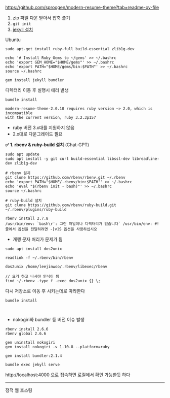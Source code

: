 https://github.com/sproogen/modern-resume-theme?tab=readme-ov-file


1. zip 파일 다운 받아서 압축 풀기 
2. `git init`
3. [jekyll 설치](https://jekyllrb.com/docs/installation/ubuntu/)

Ubuntu
```shell
sudo apt-get install ruby-full build-essential zlib1g-dev

echo '# Install Ruby Gems to ~/gems' >> ~/.bashrc 
echo 'export GEM_HOME="$HOME/gems"' >> ~/.bashrc 
echo 'export PATH="$HOME/gems/bin:$PATH"' >> ~/.bashrc 
source ~/.bashrc

gem install jekyll bundler
```


디렉터리 이동 후 실행시 에러 발생
```shell
bundle install

modern-resume-theme-2.0.10 requires ruby version ~> 2.0, which is incompatible
with the current version, ruby 3.2.3p157
```

- ruby 버전 3.x대를 지원하지 않음
- 2.x대로 다운그레이드 필요 


**✅ 1. rbenv & ruby-build 설치** (Chat-GPT)

```shell
sudo apt update
sudo apt install -y git curl build-essential libssl-dev libreadline-dev zlib1g-dev

# rbenv 설치
git clone https://github.com/rbenv/rbenv.git ~/.rbenv
echo 'export PATH="$HOME/.rbenv/bin:$PATH"' >> ~/.bashrc
echo 'eval "$(rbenv init - bash)"' >> ~/.bashrc
source ~/.bashrc

# ruby-build 설치
git clone https://github.com/rbenv/ruby-build.git ~/.rbenv/plugins/ruby-build
```


```shell
rbenv install 2.7.8
/usr/bin/env: `bash\r': 그런 파일이나 디렉터리가 없습니다` /usr/bin/env: #! 줄에서 옵션을 전달하려면 -[v]S 옵션을 사용하십시오
```
- 개행 문자 처리가 문제가 됨 

```shell
sudo apt install dos2unix

readlink -f ~/.rbenv/bin/rbenv

dos2unix /home/leejinwoo/.rbenv/libexec/rbenv

// 요거 하고 나서야 인식이 됨
find ~/.rbenv -type f -exec dos2unix {} \;
```


다시 저장소로 이동 후 시키는데로 따라한다
```shell
bundle install



```
- nokogiri와 bundler 등 버전 이슈 발생

```
rbenv install 2.6.6
rbenv global 2.6.6

gen uninstall nokogiri
gem install nokogiri -v 1.10.8 --platform=ruby

gem install bundler:2.1.4
```

```
bundle exec jekyll serve
```

http://localhost:4000 으로 접속하면 로컬에서 확인 가능한듯 하다 

---

정적 웹 호스팅
